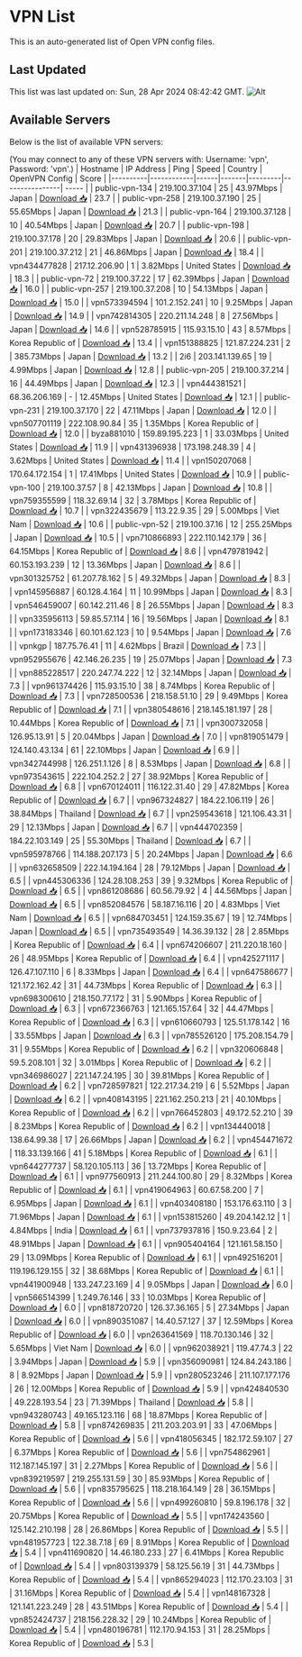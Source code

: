 # VPN List

This is an auto-generated list of Open VPN config files.

## Last Updated

This list was last updated on: Sun, 28 Apr 2024 08:42:42 GMT.
![Alt](https://repobeats.axiom.co/api/embed/186b98318ef1479477931607c1ad7d823f12451f.svg "Repobeats analytics image")

## Available Servers

Below is the list of available VPN servers:

(You may connect to any of these VPN servers with: Username: 'vpn', Password: 'vpn'.)
| Hostname | IP Address | Ping | Speed | Country | OpenVPN Config | Score |
|----------|------------|------|-------|---------|----------------| ----- |
| public-vpn-134 | 219.100.37.104 | 25 | 43.97Mbps | Japan | [Download 📥](./configs/server_0_JP.ovpn) | 23.7 |
| public-vpn-258 | 219.100.37.190 | 25 | 55.65Mbps | Japan | [Download 📥](./configs/server_1_JP.ovpn) | 21.3 |
| public-vpn-164 | 219.100.37.128 | 10 | 40.54Mbps | Japan | [Download 📥](./configs/server_2_JP.ovpn) | 20.7 |
| public-vpn-198 | 219.100.37.178 | 20 | 29.83Mbps | Japan | [Download 📥](./configs/server_3_JP.ovpn) | 20.6 |
| public-vpn-201 | 219.100.37.212 | 21 | 46.86Mbps | Japan | [Download 📥](./configs/server_4_JP.ovpn) | 18.4 |
| vpn434477828 | 217.12.206.90 | 1 | 3.82Mbps | United States | [Download 📥](./configs/server_5_US.ovpn) | 18.3 |
| public-vpn-72 | 219.100.37.22 | 17 | 62.39Mbps | Japan | [Download 📥](./configs/server_6_JP.ovpn) | 16.0 |
| public-vpn-257 | 219.100.37.208 | 10 | 54.13Mbps | Japan | [Download 📥](./configs/server_7_JP.ovpn) | 15.0 |
| vpn573394594 | 101.2.152.241 | 10 | 9.25Mbps | Japan | [Download 📥](./configs/server_8_JP.ovpn) | 14.9 |
| vpn742814305 | 220.211.14.248 | 8 | 27.56Mbps | Japan | [Download 📥](./configs/server_9_JP.ovpn) | 14.6 |
| vpn528785915 | 115.93.15.10 | 43 | 8.57Mbps | Korea Republic of | [Download 📥](./configs/server_10_KR.ovpn) | 13.4 |
| vpn151388825 | 121.87.224.231 | 2 | 385.73Mbps | Japan | [Download 📥](./configs/server_11_JP.ovpn) | 13.2 |
| 2i6 | 203.141.139.65 | 19 | 4.99Mbps | Japan | [Download 📥](./configs/server_12_JP.ovpn) | 12.8 |
| public-vpn-205 | 219.100.37.214 | 16 | 44.49Mbps | Japan | [Download 📥](./configs/server_13_JP.ovpn) | 12.3 |
| vpn444381521 | 68.36.206.169 | - | 12.45Mbps | United States | [Download 📥](./configs/server_14_US.ovpn) | 12.1 |
| public-vpn-231 | 219.100.37.170 | 22 | 47.11Mbps | Japan | [Download 📥](./configs/server_15_JP.ovpn) | 12.0 |
| vpn507701119 | 222.108.90.84 | 35 | 1.35Mbps | Korea Republic of | [Download 📥](./configs/server_16_KR.ovpn) | 12.0 |
| byza881010 | 159.89.195.223 | 1 | 33.03Mbps | United States | [Download 📥](./configs/server_17_US.ovpn) | 11.9 |
| vpn431396938 | 173.198.248.39 | 4 | 3.62Mbps | United States | [Download 📥](./configs/server_18_US.ovpn) | 11.4 |
| vpn150207068 | 170.64.172.154 | 1 | 17.41Mbps | United States | [Download 📥](./configs/server_19_US.ovpn) | 10.9 |
| public-vpn-100 | 219.100.37.57 | 8 | 42.13Mbps | Japan | [Download 📥](./configs/server_20_JP.ovpn) | 10.8 |
| vpn759355599 | 118.32.69.14 | 32 | 3.78Mbps | Korea Republic of | [Download 📥](./configs/server_21_KR.ovpn) | 10.7 |
| vpn322435679 | 113.22.9.35 | 29 | 5.00Mbps | Viet Nam | [Download 📥](./configs/server_22_VN.ovpn) | 10.6 |
| public-vpn-52 | 219.100.37.16 | 12 | 255.25Mbps | Japan | [Download 📥](./configs/server_23_JP.ovpn) | 10.5 |
| vpn710866893 | 222.110.142.179 | 36 | 64.15Mbps | Korea Republic of | [Download 📥](./configs/server_24_KR.ovpn) | 8.6 |
| vpn479781942 | 60.153.193.239 | 12 | 13.36Mbps | Japan | [Download 📥](./configs/server_25_JP.ovpn) | 8.6 |
| vpn301325752 | 61.207.78.162 | 5 | 49.32Mbps | Japan | [Download 📥](./configs/server_26_JP.ovpn) | 8.3 |
| vpn145956887 | 60.128.4.164 | 11 | 10.99Mbps | Japan | [Download 📥](./configs/server_27_JP.ovpn) | 8.3 |
| vpn546459007 | 60.142.211.46 | 8 | 26.55Mbps | Japan | [Download 📥](./configs/server_28_JP.ovpn) | 8.3 |
| vpn335956113 | 59.85.57.114 | 16 | 19.56Mbps | Japan | [Download 📥](./configs/server_29_JP.ovpn) | 8.1 |
| vpn173183346 | 60.101.62.123 | 10 | 9.54Mbps | Japan | [Download 📥](./configs/server_30_JP.ovpn) | 7.6 |
| vpnkgp | 187.75.76.41 | 11 | 4.62Mbps | Brazil | [Download 📥](./configs/server_31_BR.ovpn) | 7.3 |
| vpn952955676 | 42.146.26.235 | 19 | 25.07Mbps | Japan | [Download 📥](./configs/server_32_JP.ovpn) | 7.3 |
| vpn885228517 | 220.247.74.222 | 12 | 32.14Mbps | Japan | [Download 📥](./configs/server_33_JP.ovpn) | 7.3 |
| vpn961374426 | 115.93.15.10 | 38 | 8.74Mbps | Korea Republic of | [Download 📥](./configs/server_34_KR.ovpn) | 7.3 |
| vpn728500536 | 218.158.51.10 | 29 | 9.49Mbps | Korea Republic of | [Download 📥](./configs/server_35_KR.ovpn) | 7.1 |
| vpn380548616 | 218.145.181.197 | 28 | 10.44Mbps | Korea Republic of | [Download 📥](./configs/server_36_KR.ovpn) | 7.1 |
| vpn300732058 | 126.95.13.91 | 5 | 20.04Mbps | Japan | [Download 📥](./configs/server_37_JP.ovpn) | 7.0 |
| vpn819051479 | 124.140.43.134 | 61 | 22.10Mbps | Japan | [Download 📥](./configs/server_38_JP.ovpn) | 6.9 |
| vpn342744998 | 126.251.1.126 | 8 | 8.53Mbps | Japan | [Download 📥](./configs/server_39_JP.ovpn) | 6.8 |
| vpn973543615 | 222.104.252.2 | 27 | 38.92Mbps | Korea Republic of | [Download 📥](./configs/server_40_KR.ovpn) | 6.8 |
| vpn670124011 | 116.122.31.40 | 29 | 47.82Mbps | Korea Republic of | [Download 📥](./configs/server_41_KR.ovpn) | 6.7 |
| vpn967324827 | 184.22.106.119 | 26 | 38.84Mbps | Thailand | [Download 📥](./configs/server_42_TH.ovpn) | 6.7 |
| vpn259543618 | 121.106.43.31 | 29 | 12.13Mbps | Japan | [Download 📥](./configs/server_43_JP.ovpn) | 6.7 |
| vpn444702359 | 184.22.103.149 | 25 | 55.30Mbps | Thailand | [Download 📥](./configs/server_44_TH.ovpn) | 6.7 |
| vpn595978766 | 114.188.207.173 | 5 | 20.24Mbps | Japan | [Download 📥](./configs/server_45_JP.ovpn) | 6.6 |
| vpn632658509 | 222.14.194.164 | 28 | 79.12Mbps | Japan | [Download 📥](./configs/server_46_JP.ovpn) | 6.5 |
| vpn445306336 | 124.28.108.253 | 39 | 9.32Mbps | Korea Republic of | [Download 📥](./configs/server_47_KR.ovpn) | 6.5 |
| vpn861208686 | 60.56.79.92 | 4 | 44.56Mbps | Japan | [Download 📥](./configs/server_48_JP.ovpn) | 6.5 |
| vpn852084576 | 58.187.16.116 | 20 | 4.83Mbps | Viet Nam | [Download 📥](./configs/server_49_VN.ovpn) | 6.5 |
| vpn684703451 | 124.159.35.67 | 19 | 12.74Mbps | Japan | [Download 📥](./configs/server_50_JP.ovpn) | 6.5 |
| vpn735493549 | 14.36.39.132 | 28 | 2.85Mbps | Korea Republic of | [Download 📥](./configs/server_51_KR.ovpn) | 6.4 |
| vpn674206607 | 211.220.18.160 | 26 | 48.95Mbps | Korea Republic of | [Download 📥](./configs/server_52_KR.ovpn) | 6.4 |
| vpn425271117 | 126.47.107.110 | 6 | 8.33Mbps | Japan | [Download 📥](./configs/server_53_JP.ovpn) | 6.4 |
| vpn647586677 | 121.172.162.42 | 31 | 44.73Mbps | Korea Republic of | [Download 📥](./configs/server_54_KR.ovpn) | 6.3 |
| vpn698300610 | 218.150.77.172 | 31 | 5.90Mbps | Korea Republic of | [Download 📥](./configs/server_55_KR.ovpn) | 6.3 |
| vpn672366763 | 121.165.157.64 | 32 | 44.47Mbps | Korea Republic of | [Download 📥](./configs/server_56_KR.ovpn) | 6.3 |
| vpn610660793 | 125.51.178.142 | 16 | 33.55Mbps | Japan | [Download 📥](./configs/server_57_JP.ovpn) | 6.3 |
| vpn785526120 | 175.208.154.79 | 31 | 9.55Mbps | Korea Republic of | [Download 📥](./configs/server_58_KR.ovpn) | 6.2 |
| vpn320606848 | 59.5.208.101 | 32 | 3.01Mbps | Korea Republic of | [Download 📥](./configs/server_59_KR.ovpn) | 6.2 |
| vpn346986027 | 221.147.24.195 | 30 | 39.81Mbps | Korea Republic of | [Download 📥](./configs/server_60_KR.ovpn) | 6.2 |
| vpn728597821 | 122.217.34.219 | 6 | 5.52Mbps | Japan | [Download 📥](./configs/server_61_JP.ovpn) | 6.2 |
| vpn408143195 | 221.162.250.213 | 21 | 40.10Mbps | Korea Republic of | [Download 📥](./configs/server_62_KR.ovpn) | 6.2 |
| vpn766452803 | 49.172.52.210 | 39 | 8.23Mbps | Korea Republic of | [Download 📥](./configs/server_63_KR.ovpn) | 6.2 |
| vpn134440018 | 138.64.99.38 | 17 | 26.66Mbps | Japan | [Download 📥](./configs/server_64_JP.ovpn) | 6.2 |
| vpn454471672 | 118.33.139.166 | 41 | 5.18Mbps | Korea Republic of | [Download 📥](./configs/server_65_KR.ovpn) | 6.1 |
| vpn644277737 | 58.120.105.113 | 36 | 13.72Mbps | Korea Republic of | [Download 📥](./configs/server_66_KR.ovpn) | 6.1 |
| vpn977560913 | 211.244.100.80 | 29 | 8.32Mbps | Korea Republic of | [Download 📥](./configs/server_67_KR.ovpn) | 6.1 |
| vpn419064963 | 60.67.58.200 | 7 | 6.95Mbps | Japan | [Download 📥](./configs/server_68_JP.ovpn) | 6.1 |
| vpn403408180 | 153.176.63.110 | 3 | 71.96Mbps | Japan | [Download 📥](./configs/server_69_JP.ovpn) | 6.1 |
| vpn153815260 | 49.204.142.12 | 1 | 4.84Mbps | India | [Download 📥](./configs/server_70_IN.ovpn) | 6.1 |
| vpn737937816 | 150.9.23.64 | 2 | 48.91Mbps | Japan | [Download 📥](./configs/server_71_JP.ovpn) | 6.1 |
| vpn905404164 | 121.161.58.150 | 29 | 13.09Mbps | Korea Republic of | [Download 📥](./configs/server_72_KR.ovpn) | 6.1 |
| vpn492516201 | 119.196.129.155 | 32 | 38.68Mbps | Korea Republic of | [Download 📥](./configs/server_73_KR.ovpn) | 6.1 |
| vpn441900948 | 133.247.23.169 | 4 | 9.05Mbps | Japan | [Download 📥](./configs/server_74_JP.ovpn) | 6.0 |
| vpn566514399 | 1.249.76.146 | 33 | 10.03Mbps | Korea Republic of | [Download 📥](./configs/server_75_KR.ovpn) | 6.0 |
| vpn818720720 | 126.37.36.165 | 5 | 27.34Mbps | Japan | [Download 📥](./configs/server_76_JP.ovpn) | 6.0 |
| vpn890351087 | 14.40.57.127 | 37 | 12.59Mbps | Korea Republic of | [Download 📥](./configs/server_77_KR.ovpn) | 6.0 |
| vpn263641569 | 118.70.130.146 | 32 | 5.65Mbps | Viet Nam | [Download 📥](./configs/server_78_VN.ovpn) | 6.0 |
| vpn962038921 | 119.47.74.3 | 22 | 3.94Mbps | Japan | [Download 📥](./configs/server_79_JP.ovpn) | 5.9 |
| vpn356090981 | 124.84.243.186 | 8 | 8.92Mbps | Japan | [Download 📥](./configs/server_80_JP.ovpn) | 5.9 |
| vpn280523246 | 211.107.177.176 | 26 | 12.00Mbps | Korea Republic of | [Download 📥](./configs/server_81_KR.ovpn) | 5.9 |
| vpn424840530 | 49.228.193.54 | 23 | 71.39Mbps | Thailand | [Download 📥](./configs/server_82_TH.ovpn) | 5.8 |
| vpn943280743 | 49.165.123.116 | 68 | 18.87Mbps | Korea Republic of | [Download 📥](./configs/server_83_KR.ovpn) | 5.8 |
| vpn874269835 | 211.203.203.91 | 33 | 47.06Mbps | Korea Republic of | [Download 📥](./configs/server_84_KR.ovpn) | 5.6 |
| vpn418056345 | 182.172.59.107 | 27 | 6.37Mbps | Korea Republic of | [Download 📥](./configs/server_85_KR.ovpn) | 5.6 |
| vpn754862961 | 112.187.145.197 | 31 | 2.27Mbps | Korea Republic of | [Download 📥](./configs/server_86_KR.ovpn) | 5.6 |
| vpn839219597 | 219.255.131.59 | 30 | 85.93Mbps | Korea Republic of | [Download 📥](./configs/server_87_KR.ovpn) | 5.6 |
| vpn835795625 | 118.218.164.149 | 28 | 36.15Mbps | Korea Republic of | [Download 📥](./configs/server_88_KR.ovpn) | 5.6 |
| vpn499260810 | 59.8.196.178 | 32 | 20.75Mbps | Korea Republic of | [Download 📥](./configs/server_89_KR.ovpn) | 5.5 |
| vpn174243560 | 125.142.210.198 | 28 | 26.86Mbps | Korea Republic of | [Download 📥](./configs/server_90_KR.ovpn) | 5.5 |
| vpn481957723 | 122.38.7.18 | 69 | 8.91Mbps | Korea Republic of | [Download 📥](./configs/server_91_KR.ovpn) | 5.4 |
| vpn411690820 | 14.46.180.233 | 27 | 6.41Mbps | Korea Republic of | [Download 📥](./configs/server_92_KR.ovpn) | 5.4 |
| vpn803139379 | 58.125.56.19 | 31 | 44.73Mbps | Korea Republic of | [Download 📥](./configs/server_93_KR.ovpn) | 5.4 |
| vpn865294023 | 112.170.23.103 | 31 | 31.16Mbps | Korea Republic of | [Download 📥](./configs/server_94_KR.ovpn) | 5.4 |
| vpn148167328 | 121.141.223.249 | 28 | 43.51Mbps | Korea Republic of | [Download 📥](./configs/server_95_KR.ovpn) | 5.4 |
| vpn852424737 | 218.156.228.32 | 29 | 10.24Mbps | Korea Republic of | [Download 📥](./configs/server_96_KR.ovpn) | 5.4 |
| vpn480196781 | 112.170.94.153 | 31 | 28.25Mbps | Korea Republic of | [Download 📥](./configs/server_97_KR.ovpn) | 5.3 |
